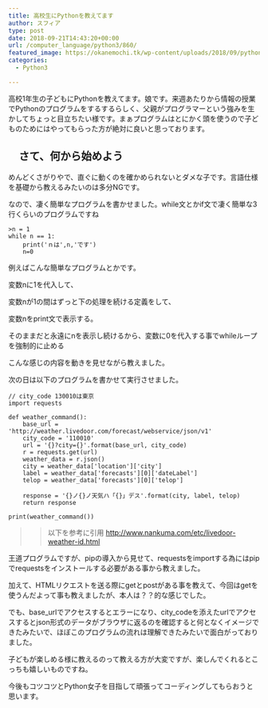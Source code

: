 ```yaml
---
title: 高校生にPythonを教えてます
author: スフィア
type: post
date: 2018-09-21T14:43:20+00:00
url: /computer_language/python3/860/
featured_image: https://okanemochi.tk/wp-content/uploads/2018/09/python.png
categories:
  - Python3

---
```

高校1年生の子どもにPythonを教えてます。娘です。来週あたりから情報の授業でPythonのプログラムをするするらしく、父親がプログラマーという強みを生かしてちょっと目立ちたい様です。まぁプログラムはとにかく頭を使うので子どものためにはやってもらった方が絶対に良いと思っております。

## <i class="icon_beginner"></i>　さて、何から始めよう　<i class="icon_beginner"></i>

めんどくさがりやで、直ぐに動くのを確かめられないとダメな子です。言語仕様を基礎から教えるみたいのは多分NGです。

なので、凄く簡単なプログラムを書かせました。while文とかif文で凄く簡単な3行くらいのプログラムですね

```php3
>n = 1
while n == 1:
    print('ｎは',n,'です')
    n=0
```


例えばこんな簡単なプログラムとかです。

変数nに1を代入して、

変数nが1の間はずっと下の処理を続ける定義をして、

変数nをprint文で表示する。

そのままだと永遠にnを表示し続けるから、変数に0を代入する事でwhileループを強制的に止める

こんな感じの内容を動きを見せながら教えました。

次の日は以下のプログラムを書かせて実行させました。

```php3
// city_code 130010は東京
import requests

def weather_command():
    base_url = 'http://weather.livedoor.com/forecast/webservice/json/v1'
    city_code = '110010'
    url = '{}?city={}'.format(base_url, city_code)
    r = requests.get(url)
    weather_data = r.json()
    city = weather_data['location']['city']
    label = weather_data['forecasts'][0]['dateLabel']
    telop = weather_data['forecasts'][0]['telop']

    response = '{}ノ{}ノ天気ハ「{}」デス'.format(city, label, telop)
    return response

print(weather_command())
```
>>以下を参考に引用
>>http://www.nankuma.com/etc/livedoor-weather-id.html


王道プログラムですが、pipの導入から見せて、requestsをimportする為にはpipでrequestsをインストールする必要がある事から教えました。

加えて、HTMLリクエストを送る際にgetとpostがある事を教えて、今回はgetを使うんだよって事も教えましたが、本人は？？的な感じでした。

でも、base\_urlでアクセスするとエラーになり、city\_codeを添えたurlでアクセスするとjson形式のデータがブラウザに返るのを確認すると何となくイメージできたみたいで、ほぼこのプログラムの流れは理解できたみたいで面白がっておりました。

子どもが楽しめる様に教えるのって教える方が大変ですが、楽しんでくれるとこっちも嬉しいものですね。

今後もコツコツとPython女子を目指して頑張ってコーディングしてもらおうと思います。
